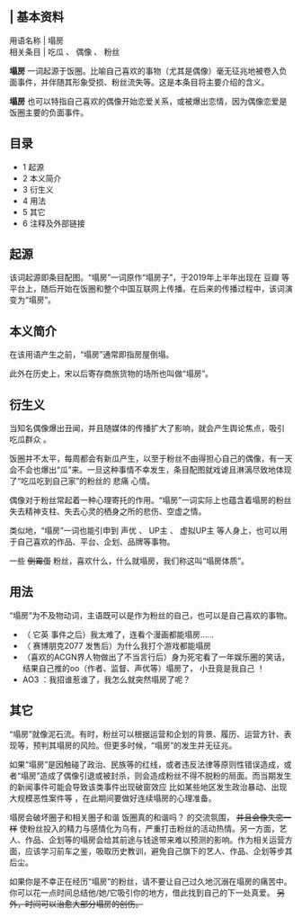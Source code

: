 |  **基本资料**  
---  
用语名称  |  塌房   
相关条目  |  吃瓜  、  偶像  、  粉丝   
  
  

**塌房** 一词起源于饭圈。比喻自己喜欢的事物（尤其是偶像）毫无征兆地被卷入负面事件，并伴随其形象受损、粉丝流失等。这是本条目将主要介绍的含义。

**塌房** 也可以特指自己喜欢的偶像开始恋爱关系，或被爆出恋情，因为偶像恋爱是饭圈主要的负面事件。

##  目录

  * 1  起源 
  * 2  本义简介 
  * 3  衍生义 
  * 4  用法 
  * 5  其它 
  * 6  注释及外部链接 

##  起源

该词起源即条目配图。“塌房”一词原作“塌房子”，于2019年上半年出现在  豆瓣
等平台上，随后开始在饭圈和整个中国互联网上传播。在后来的传播过程中，该词演变为“塌房”。

##  本义简介

在该用语产生之前，“塌房”通常即指房屋倒塌。

此外在历史上，宋以后寄存商旅货物的场所也叫做“塌房”。

##  衍生义

当知名偶像爆出丑闻，并且随媒体的传播扩大了影响，就会产生舆论焦点，吸引  吃瓜群众  。

饭圈并不太平，每周都会有新瓜产生，以至于粉丝不由得担心自己的偶像，有一天会不会也爆出“瓜”来。一旦这种事情不幸发生，条目配图就戏谑且淋漓尽致地体现了“吃瓜吃到自己家”的粉丝的
悲痛  心情。

偶像对于粉丝常起着一种心理寄托的作用。“塌房”一词实际上也蕴含着塌房的粉丝失去精神支柱、失去心灵的栖身之所的悲伤、空虚之情。

类似地，“塌房”一词也能引申到  声优  、  UP主  、  虚拟UP主  等人身上，也可以用于自己喜欢的作品、平台、企划、品牌等事物。

一些 ~~倒霉蛋~~ 粉丝，喜欢什么，什么就塌房，我们称这叫“塌房体质”。

##  用法

“塌房”为不及物动词，主语既可以是作为粉丝的自己，也可以是自己喜欢的事物。

  * （  它英  事件之后）我太难了，连看个漫画都能塌房…… 
  * （  赛博朋克2077  发售后）为什么我打个游戏都能塌房 
  * （喜欢的ACGN界人物做出了不当言行后）身为死宅看了一年娱乐圈的笑话，结果自己推的oo（作者、监督、声优等）塌房了，  小丑竟是我自己  ！ 
  * AO3  ：我招谁惹谁了，我怎么就突然塌房了呢？ 

##  其它

“塌房”就像泥石流。有时，粉丝可以根据运营和企划的背景、履历、运营方针、表现等，预判其塌房的风险。但更多时候，“塌房”的发生并无征兆。

如果“塌房”是因触碰了政治、民族等的红线，或者违反法律等原则性错误造成，或者“塌房”造成了偶像引退或被封杀，则会造成粉丝不得不脱粉的局面。而当期发生的新闻事件可能会导致该类事件出现破窗效应
比如某些地区发生政治暴动、出现大规模恶性案件等  ，在此期间要做好连续塌房的心理准备。

塌房会破坏圈子和相关圈子和谐  饭圈真的和谐吗？  的交流氛围， ~~并且会像失恋一样~~
使粉丝投入的精力与感情化为乌有，严重打击粉丝的活动热情。另一方面，艺人、作品、企划等的塌房会给其前途与钱途带来难以预测的影响。作为相关运营方面，应该学习前车之鉴，吸取历史教训，避免自己旗下的艺人、作品、企划等步其后尘。

如果你是不幸正在经历“塌房”的粉丝，请不要让自己过久地沉溺在塌房的痛苦中。你可以花一点时间总结他/她/它吸引你的地方，借此找到自己的下一处真爱。
~~另外，时间可以治愈大部分塌房的创伤。~~